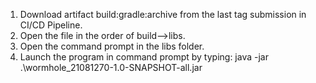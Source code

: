 1. Download artifact build:gradle:archive from the last tag submission in CI/CD Pipeline.
2. Open the file in the order of build-->libs.
3. Open the command prompt in the libs folder.
4. Launch the program in command prompt by typing: java -jar .\wormhole_21081270-1.0-SNAPSHOT-all.jar